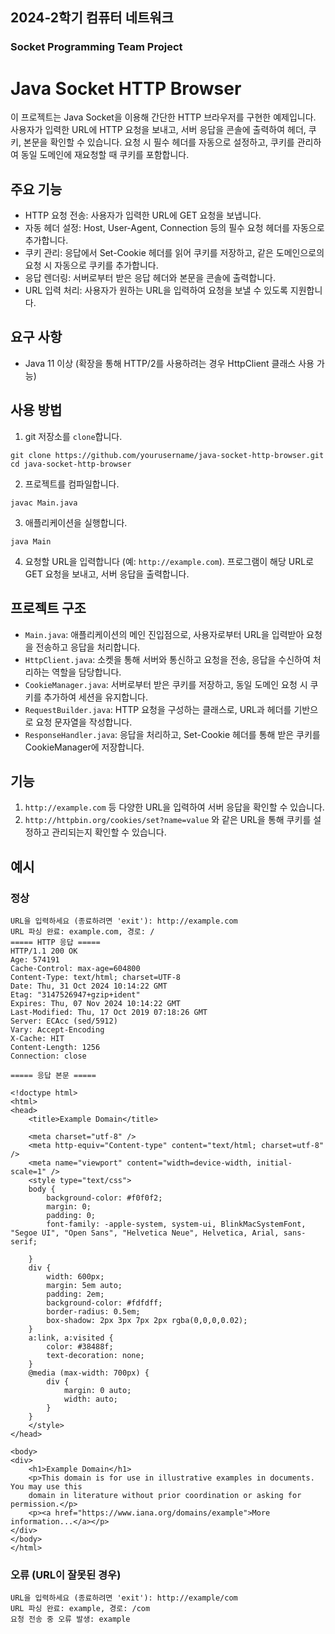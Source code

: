 <h2>2024-2학기 컴퓨터 네트워크</h2>
<h3>Socket Programming Team Project</h3>

# Java Socket HTTP Browser

이 프로젝트는 Java Socket을 이용해 간단한 HTTP 브라우저를 구현한 예제입니다. 사용자가 입력한 URL에 HTTP 요청을 보내고, 서버 응답을 콘솔에 출력하여 헤더, 쿠키, 본문을 확인할 수 있습니다. 요청 시 필수 헤더를 자동으로 설정하고, 쿠키를 관리하여 동일 도메인에 재요청할 때 쿠키를 포함합니다.

## 주요 기능
- HTTP 요청 전송: 사용자가 입력한 URL에 GET 요청을 보냅니다.
- 자동 헤더 설정: Host, User-Agent, Connection 등의 필수 요청 헤더를 자동으로 추가합니다.
- 쿠키 관리: 응답에서 Set-Cookie 헤더를 읽어 쿠키를 저장하고, 같은 도메인으로의 요청 시 자동으로 쿠키를 추가합니다.
- 응답 렌더링: 서버로부터 받은 응답 헤더와 본문을 콘솔에 출력합니다.
- URL 입력 처리: 사용자가 원하는 URL을 입력하여 요청을 보낼 수 있도록 지원합니다.

## 요구 사항
- Java 11 이상 (확장을 통해 HTTP/2를 사용하려는 경우 HttpClient 클래스 사용 가능)

## 사용 방법
1.  git 저장소를 `clone`합니다.
```
git clone https://github.com/yourusername/java-socket-http-browser.git
cd java-socket-http-browser
```

2.	프로젝트를 컴파일합니다.
```
javac Main.java
```

3.	애플리케이션을 실행합니다.
```
java Main
```

4.	요청할 URL을 입력합니다 (예: `http://example.com`). 프로그램이 해당 URL로 GET 요청을 보내고, 서버 응답을 출력합니다.

## 프로젝트 구조
- `Main.java`: 애플리케이션의 메인 진입점으로, 사용자로부터 URL을 입력받아 요청을 전송하고 응답을 처리합니다.
- `HttpClient.java`: 소켓을 통해 서버와 통신하고 요청을 전송, 응답을 수신하여 처리하는 역할을 담당합니다.
- `CookieManager.java`: 서버로부터 받은 쿠키를 저장하고, 동일 도메인 요청 시 쿠키를 추가하여 세션을 유지합니다.
- `RequestBuilder.java`: HTTP 요청을 구성하는 클래스로, URL과 헤더를 기반으로 요청 문자열을 작성합니다.
- `ResponseHandler.java`: 응답을 처리하고, Set-Cookie 헤더를 통해 받은 쿠키를 CookieManager에 저장합니다.

## 기능
1.	`http://example.com` 등 다양한 URL을 입력하여 서버 응답을 확인할 수 있습니다.
2.	`http://httpbin.org/cookies/set?name=value` 와 같은 URL을 통해 쿠키를 설정하고 관리되는지 확인할 수 있습니다.

## 예시
### 정상
```
URL을 입력하세요 (종료하려면 'exit'): http://example.com
URL 파싱 완료: example.com, 경로: /
===== HTTP 응답 =====
HTTP/1.1 200 OK
Age: 574191
Cache-Control: max-age=604800
Content-Type: text/html; charset=UTF-8
Date: Thu, 31 Oct 2024 10:14:22 GMT
Etag: "3147526947+gzip+ident"
Expires: Thu, 07 Nov 2024 10:14:22 GMT
Last-Modified: Thu, 17 Oct 2019 07:18:26 GMT
Server: ECAcc (sed/5912)
Vary: Accept-Encoding
X-Cache: HIT
Content-Length: 1256
Connection: close

===== 응답 본문 =====

<!doctype html>
<html>
<head>
    <title>Example Domain</title>

    <meta charset="utf-8" />
    <meta http-equiv="Content-type" content="text/html; charset=utf-8" />
    <meta name="viewport" content="width=device-width, initial-scale=1" />
    <style type="text/css">
    body {
        background-color: #f0f0f2;
        margin: 0;
        padding: 0;
        font-family: -apple-system, system-ui, BlinkMacSystemFont, "Segoe UI", "Open Sans", "Helvetica Neue", Helvetica, Arial, sans-serif;
        
    }
    div {
        width: 600px;
        margin: 5em auto;
        padding: 2em;
        background-color: #fdfdff;
        border-radius: 0.5em;
        box-shadow: 2px 3px 7px 2px rgba(0,0,0,0.02);
    }
    a:link, a:visited {
        color: #38488f;
        text-decoration: none;
    }
    @media (max-width: 700px) {
        div {
            margin: 0 auto;
            width: auto;
        }
    }
    </style>    
</head>

<body>
<div>
    <h1>Example Domain</h1>
    <p>This domain is for use in illustrative examples in documents. You may use this
    domain in literature without prior coordination or asking for permission.</p>
    <p><a href="https://www.iana.org/domains/example">More information...</a></p>
</div>
</body>
</html>
```

### 오류 (URL이 잘못된 경우)

```
URL을 입력하세요 (종료하려면 'exit'): http://example/com
URL 파싱 완료: example, 경로: /com
요청 전송 중 오류 발생: example
```

